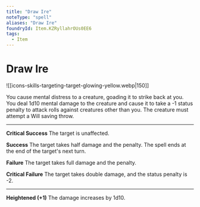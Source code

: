 ```yaml
---
title: "Draw Ire"
noteType: "spell"
aliases: "Draw Ire"
foundryId: Item.KZRyllahrOUs0EE6
tags:
  - Item
---
```


# Draw Ire
![[icons-skills-targeting-target-glowing-yellow.webp|150]]

You cause mental distress to a creature, goading it to strike back at you. You deal 1d10 mental damage to the creature and cause it to take a -1 status penalty to attack rolls against creatures other than you. The creature must attempt a Will saving throw.

* * *

**Critical Success** The target is unaffected.

**Success** The target takes half damage and the penalty. The spell ends at the end of the target's next turn. 

**Failure** The target takes full damage and the penalty. 

**Critical Failure** The target takes double damage, and the status penalty is -2. 

* * *

**Heightened (+1)** The damage increases by 1d10.

